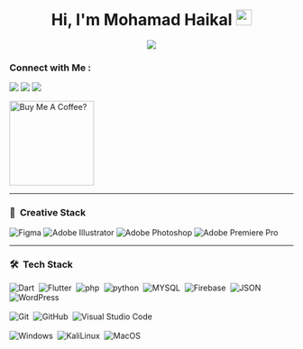 <!--========================================        title       =======================================-->
<h1 align="center">
  Hi, I'm Mohamad Haikal
  <img src="https://media.giphy.com/media/hvRJCLFzcasrR4ia7z/giphy.gif" width="28">
</h1>





<!--========================================        animated description       =======================================-->
<div align="center">
  <img align="center" src="https://readme-typing-svg.herokuapp.com?color=F77222&size=22&duration=2500&pause=2000&multiline=true&width=700&lines=Graphic+Designer+|+Flutter+Developer+|+Multimedia+Designer">
</div>




<!--========================================       s: contact with me       =======================================-->
### Connect with Me :

<a href="https://www.linkedin.com/in/Mohamad0Haikal/" target="_blank"><img src="https://img.shields.io/badge/Mohamad%20Haikal-0077B5?style=for-the-badge&logo=Linkedin&logoColor=white"/></a>
<a href="https://Instagram.com/Mohamad0Haikal" target="_blank"><img src="https://img.shields.io/badge/Mohamad%20Haikal-E4405F?style=for-the-badge&logo=instagram&logoColor=white"/></a>
<a href="https://Facebook.com/Mohamad0Haikal" target="_blank"><img src="https://img.shields.io/badge/Mohamad%20Haikal-3b5998?style=for-the-badge&logo=facebook&logoColor=white"/></a>

<!--========================================       buy me a coffee       =======================================-->
<a href="https://www.buymeacoffee.com/Mohamad0Haikal" target="_blank"><img src="https://cdn.buymeacoffee.com/buttons/v2/default-red.png" alt="Buy Me A Coffee?" width="150" ></a>

---

### 🎨 &nbsp;Creative Stack
![Figma](https://img.shields.io/badge/Figma-F24E1E?style=for-the-badge&logo=figma&logoColor=white)
![Adobe Illustrator](https://img.shields.io/badge/Adobe_Illustrator-FF9A00?style=for-the-badge&logo=adobe-illustrator&logoColor=white)
![Adobe Photoshop](https://img.shields.io/badge/Adobe_Photoshop-31A8FF?style=for-the-badge&logo=adobe-photoshop&logoColor=white)
![Adobe Premiere Pro](https://img.shields.io/badge/Adobe_Premiere_Pro-7533CC?style=for-the-badge&logo=adobe-premiere-pro&logoColor=white)

---

### 🛠 &nbsp;Tech Stack
![Dart](https://img.shields.io/badge/-Dart-0c458b?style=for-the-badge&logo=dart)&nbsp;
![Flutter](https://img.shields.io/badge/Flutter-02569B?style=for-the-badge&logo=flutter&logoColor=white)&nbsp;
![php](https://img.shields.io/badge/php%20-%23777BB4.svg?&style=for-the-badge&logo=php&logoColor=white)&nbsp;
![python](https://img.shields.io/badge/python%20-%2314354C.svg?&style=for-the-badge&logo=python&logoColor=white)&nbsp;
![MYSQL](https://img.shields.io/badge/mysql-4479A1.svg?&style=for-the-badge&logo=mysql&logoColor=white)&nbsp;
![Firebase](https://img.shields.io/badge/-Firebase-FFA000?style=for-the-badge&logo=Firebase)&nbsp;
![JSON](https://img.shields.io/badge/JSON-000000?style=for-the-badge&logo=JSON&logoColor=white)&nbsp;
![WordPress](https://img.shields.io/badge/WordPress-21759B?style=for-the-badge&logo=wordpress&logoColor=white)&nbsp;
<br>
<br>
![Git](https://img.shields.io/badge/Git-F05033.svg?style=for-the-badge&logo=git&logoColor=white)&nbsp;
![GitHub](https://img.shields.io/badge/-GitHub-05122A?style=for-the-badge&logo=github)&nbsp;
![Visual Studio Code](https://img.shields.io/badge/Visual_Studio_Code-007ACC?style=for-the-badge&logo=Visual-Studio-Code&logoColor=white)&nbsp;
<br>
<br>
![Windows](https://img.shields.io/badge/Windows-0078D6?style=for-the-badge&logo=Windows&logoColor=white)&nbsp;
![KaliLinux](https://img.shields.io/badge/Kali-557C94?style=for-the-badge&logo=KaliLinux&logoColor=white)&nbsp;
![MacOS](https://img.shields.io/badge/MacOS-000000?style=for-the-badge&logo=macOS&logoColor=white)&nbsp;

<!-- ### 📈 GitHub Activity Graph:

<a href="https://github.com/Mohamad-Haikal#gh-dark-mode-only"><img src="https://github-readme-stats.vercel.app/api?username=Mohamad-Haikal&show_icons=true&theme=tokyonight&include_all_commits=true#gh-dark-mode-only" alt="My GitHub Stats"/></a>

<a href="https://github.com/Mohamad-Haikal#gh-dark-mode-only"><img src="https://github-readme-stats.vercel.app/api/top-langs/?username=Mohamad-Haikal&theme=tokyonight&langs_count=8#gh-dark-mode-only" alt="My GitHub Stats"/></a>

<a href="https://github.com/Mohamad-Haikal#gh-light-mode-only"><img src="https://github-readme-stats.vercel.app/api/top-langs/?username=Mohamad-Haikal&theme=default&langs_count=8#gh-light-mode-only" alt="My GitHub Stats"/></a>


<a href="https://github.com/Mohamad-Haikal#gh-light-mode-only"><img src="https://github-readme-streak-stats.herokuapp.com/?user=vaibhavvikas&theme=default"/></a><a href="https://github.com/vaibhavvikas#gh-dark-mode-only"><img src="https://github-readme-streak-stats.herokuapp.com/?user=vaibhavvikas&theme=tokyonight"/></a>
-->
